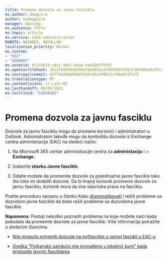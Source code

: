```yaml
---
title: Promena dozvola za javnu fasciklu
ms.author: dmaguire
author: msdmaguire
manager: dansimp
ms.audience: ITPro
ms.topic: article
ms.service: o365-administration
ROBOTS: NOINDEX, NOFOLLOW
localization_priority: Normal
ms.custom:
- "633"
- "3500007"
ms.assetid: 0c37ab75-c81c-44e7-bda8-ea43263f9fdf
ms.openlocfilehash: 16c2fb89f8dd256afb7e922ca74976097501173bf605e6c5fccc73019a71edcd
ms.sourcegitcommit: b5f7da89a650d2915dc652449623c78be6247175
ms.translationtype: MT
ms.contentlocale: sr-Latn-RS
ms.lasthandoff: 08/05/2021
ms.locfileid: "53950202"
---
```

# <a name="changing-public-folder-permissions"></a>Promena dozvola za javnu fasciklu

Dozvole za javnu fasciklu mogu da promene korisnici i administratori u Outlook. Administratori takođe mogu da kontrolišu dozvole iz Exchange centra administracije (EAC) na sledeći način:
  
1. Na Microsoft 365 centar administracije centra za **administaciju** i \> **Exchange.**

2. Izaberite **stavku Javne fascikle**.

3. Odatle možete da promenite dozvole za pojedinačne javne fascikle tako što ćete im dodeliti dozvole. Da bi krajnji korisnik promenio dozvole za javnu fasciklu, korisnik mora da ima vlasniska prava na fasciklu.

Pratite proceduru opisanu u članku Kako [dijagnostikovati](https://docs.microsoft.com/exchange/troubleshoot/public-folders/public-folder-permission-issues) i rešiti probleme sa dozvolom javne fascikle da biste rešili probleme sa dozvolama javne fascikle.

**Napomena:** Postoji nekoliko poznatih problema na koje možete naići kada pokušate da promenite dozvole za javne fascikle. Više informacija potražite u sledećim člancima.

- [Nije moguće primeniti dozvole na potfascikle u javnoj fascikli u EAC-u](https://docs.microsoft.com/exchange/troubleshoot/public-folders/can%E2%80%99t-apply-permissions-public-folder-subfolders)

- [Greška "Poštansko sanduče nije pronađeno u lokalnoj šumi" kada pristupite javnim fasciklama](https://docs.microsoft.com/exchange/troubleshoot/public-folders/mailbox-not-found-local-forest-public-folder)
